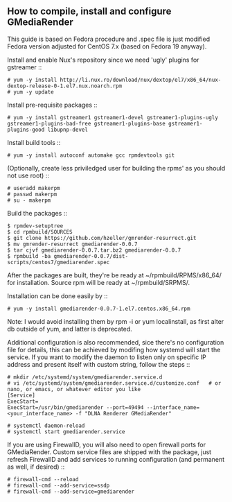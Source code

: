 How to compile, install and configure GMediaRender
--------------------------------------------------

This guide is based on Fedora procedure and .spec file is just modified Fedora version adjusted for CentOS 7.x (based on Fedora 19 anyway).

Install and enable Nux's repository since we need 'ugly' plugins for gstreamer ::

    # yum -y install http://li.nux.ro/download/nux/dextop/el7/x86_64/nux-dextop-release-0-1.el7.nux.noarch.rpm
    # yum -y update

Install pre-requisite packages ::

    # yum -y install gstreamer1 gstreamer1-devel gstreamer1-plugins-ugly gstreamer1-plugins-bad-free gstreamer1-plugins-base gstreamer1-plugins-good libupnp-devel

Install build tools ::

    # yum -y install autoconf automake gcc rpmdevtools git

(Optionally, create less priviledged user for building the rpms' as you should not use root) ::

    # useradd makerpm
    # passwd makerpm
    # su - makerpm

Build the packages ::

    $ rpmdev-setuptree
    $ cd rpmbuild/SOURCES
    $ git clone https://github.com/hzeller/gmrender-resurrect.git
    $ mv gmrender-resurrect gmediarender-0.0.7
    $ tar cjvf gmediarender-0.0.7.tar.bz2 gmediarender-0.0.7
    $ rpmbuild -ba gmediarender-0.0.7/dist-scripts/centos7/gmediarender.spec

After the packages are built, they're be ready at ~/rpmbuild/RPMS/x86_64/ for installation. Source rpm will be ready at ~/rpmbuild/SRPMS/.

Installation can be done easily by ::

    # yum -y install gmediarender-0.0.7-1.el7.centos.x86_64.rpm

Note: I would avoid installing them by rpm -i or yum localinstall, as first alter db outside of yum, and latter is deprecated.

Additional configuration is also recommended, sice there's no configuration file for details, this can be achieved by modifing how systemd will start the service. If you want to modify the daemon to listen only on specific IP address and present itself with custom string, follow the steps ::

    # mkdir /etc/systemd/system/gmediarender.service.d
    # vi /etc/systemd/system/gmediarender.service.d/customize.conf   # or nano, or emacs, or whatever editor you like
    [Service]
    ExecStart=
    ExecStart=/usr/bin/gmediarender --port=49494 --interface_name=<your_interface_name> -f "DLNA Renderer GMediaRender"

    # systemctl daemon-reload
    # systemctl start gmediarender.service

If you are using FirewallD, you will also need to open firewall ports for GMediaRender. Custom service files are shipped with the package, just refresh FirewallD and add services to running configuration (and permanent as well, if desired) ::

    # firewall-cmd --reload
    # firewall-cmd --add-service=ssdp
    # firewall-cmd --add-service=gmediarender
